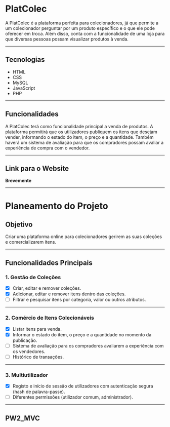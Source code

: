 # PlatColec

A PlatColec é a plataforma perfeita para colecionadores, já que permite a um colecionador perguntar por um produto específico e o que ele pode oferecer em troca. Além disso, conta com a funcionalidade de uma loja para que diversas pessoas possam visualizar produtos à venda.

---

## Tecnologias

- HTML
- CSS
- MySQL
- JavaScript
- PHP

---

## Funcionalidades

A PlatColec terá como funcionalidade principal a venda de produtos. A plataforma permitirá que os utilizadores publiquem os itens que desejam vender, informando o estado do item, o preço e a quantidade. Também haverá um sistema de avaliação para que os compradores possam avaliar a experiência de compra com o vendedor.

---

## Link para o Website

**Brevemente**

---

# Planeamento do Projeto

## Objetivo

Criar uma plataforma online para colecionadores gerirem as suas coleções e comercializarem itens.

---

## Funcionalidades Principais

### 1. Gestão de Coleções
- [X] Criar, editar e remover coleções.
- [X] Adicionar, editar e remover itens dentro das coleções.
- [ ] Filtrar e pesquisar itens por categoria, valor ou outros atributos.

---

### 2. Comércio de Itens Colecionáveis
- [x] Listar itens para venda.
- [X] Informar o estado do item, o preço e a quantidade no momento da publicação.
- [ ] Sistema de avaliação para os compradores avaliarem a experiência com os vendedores.
- [ ] Histórico de transações.

---

### 3. Multiutilizador
- [x] Registo e início de sessão de utilizadores com autenticação segura (hash de palavra-passe).
- [ ] Diferentes permissões (utilizador comum, administrador).

---

## PW2_MVC
